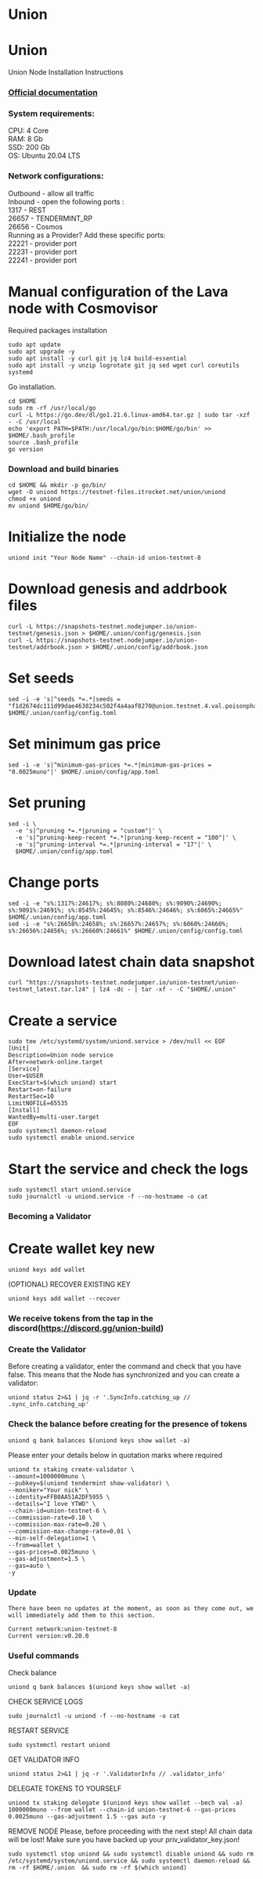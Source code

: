 # Union

# Union
Union Node Installation Instructions </br>
### [Official documentation](https://union.build/docs/)

### System requirements: </br>
CPU: 4 Core </br>
RAM: 8 Gb </br>
SSD: 200 Gb </br>
OS: Ubuntu 20.04 LTS </br>

### Network configurations: </br>
Outbound - allow all traffic </br>
Inbound - open the following ports :</br>
1317 - REST </br>
26657 - TENDERMINT_RP </br>
26656 - Cosmos </br>
Running as a Provider? Add these specific ports: </br>
22221 - provider port </br>
22231 - provider port </br>
22241 - provider port </br>
    
# Manual configuration of the Lava node with Cosmovisor
Required packages installation </br>
```
sudo apt update
sudo apt upgrade -y
sudo apt install -y curl git jq lz4 build-essential
sudo apt install -y unzip logrotate git jq sed wget curl coreutils systemd
```

Go installation.
```
cd $HOME
sudo rm -rf /usr/local/go
curl -L https://go.dev/dl/go1.21.6.linux-amd64.tar.gz | sudo tar -xzf - -C /usr/local
echo 'export PATH=$PATH:/usr/local/go/bin:$HOME/go/bin' >> $HOME/.bash_profile
source .bash_profile
go version
```

### Download and build binaries
```
cd $HOME && mkdir -p go/bin/
wget -O uniond https://testnet-files.itrocket.net/union/uniond
chmod +x uniond
mv uniond $HOME/go/bin/
```

# Initialize the node
```
uniond init "Your Node Name" --chain-id union-testnet-8
```

# Download genesis and addrbook files
```
curl -L https://snapshots-testnet.nodejumper.io/union-testnet/genesis.json > $HOME/.union/config/genesis.json
curl -L https://snapshots-testnet.nodejumper.io/union-testnet/addrbook.json > $HOME/.union/config/addrbook.json
```

# Set seeds
```
sed -i -e 's|^seeds *=.*|seeds = "f1d2674dc111d99dae4638234c502f4a4aaf8270@union.testnet.4.val.poisonphang.com:2665"|' $HOME/.union/config/config.toml
```

# Set minimum gas price
```
sed -i -e 's|^minimum-gas-prices *=.*|minimum-gas-prices = "0.0025muno"|' $HOME/.union/config/app.toml
```

# Set pruning
```
sed -i \
  -e 's|^pruning *=.*|pruning = "custom"|' \
  -e 's|^pruning-keep-recent *=.*|pruning-keep-recent = "100"|' \
  -e 's|^pruning-interval *=.*|pruning-interval = "17"|' \
  $HOME/.union/config/app.toml
```

# Change ports
```
sed -i -e "s%:1317%:24617%; s%:8080%:24680%; s%:9090%:24690%; s%:9091%:24691%; s%:8545%:24645%; s%:8546%:24646%; s%:6065%:24665%" $HOME/.union/config/app.toml
sed -i -e "s%:26658%:24658%; s%:26657%:24657%; s%:6060%:24660%; s%:26656%:24656%; s%:26660%:24661%" $HOME/.union/config/config.toml
```

# Download latest chain data snapshot
```
curl "https://snapshots-testnet.nodejumper.io/union-testnet/union-testnet_latest.tar.lz4" | lz4 -dc - | tar -xf - -C "$HOME/.union"
```

# Create a service
```
sudo tee /etc/systemd/system/uniond.service > /dev/null << EOF
[Unit]
Description=Union node service
After=network-online.target
[Service]
User=$USER
ExecStart=$(which uniond) start
Restart=on-failure
RestartSec=10
LimitNOFILE=65535
[Install]
WantedBy=multi-user.target
EOF
sudo systemctl daemon-reload
sudo systemctl enable uniond.service
```

# Start the service and check the logs
```
sudo systemctl start uniond.service
sudo journalctl -u uniond.service -f --no-hostname -o cat
```

### Becoming a Validator

# Create wallet key new
```
uniond keys add wallet
```

(OPTIONAL) RECOVER EXISTING KEY
```
uniond keys add wallet --recover
```

### We receive tokens from the tap in the discord(https://discord.gg/union-build)

### Create the Validator

Before creating a validator, enter the command and check that you have false. This means that the Node has synchronized and you can create a validator:
```
uniond status 2>&1 | jq -r '.SyncInfo.catching_up // .sync_info.catching_up'
```

### Check the balance before creating for the presence of tokens
```
uniond q bank balances $(uniond keys show wallet -a)
```

Please enter your details below in quotation marks where required

```
uniond tx staking create-validator \
--amount=1000000muno \
--pubkey=$(uniond tendermint show-validator) \
--moniker="Your nick" \
--identity=FFB0AA51A2DF5955 \
--details="I love YTWO" \
--chain-id=union-testnet-6 \
--commission-rate=0.10 \
--commission-max-rate=0.20 \
--commission-max-change-rate=0.01 \
--min-self-delegation=1 \
--from=wallet \
--gas-prices=0.0025muno \
--gas-adjustment=1.5 \
--gas=auto \
-y 
```

### Update
```
There have been no updates at the moment, as soon as they come out, we will immediately add them to this section.

Current network:union-testnet-8
Current version:v0.20.0
```

### Useful commands

Check balance
```
uniond q bank balances $(uniond keys show wallet -a)
```

CHECK SERVICE LOGS
```
sudo journalctl -u uniond -f --no-hostname -o cat
```

RESTART SERVICE
```
sudo systemctl restart uniond
```

GET VALIDATOR INFO
```
uniond status 2>&1 | jq -r '.ValidatorInfo // .validator_info'
```

DELEGATE TOKENS TO YOURSELF
```
uniond tx staking delegate $(uniond keys show wallet --bech val -a) 1000000muno --from wallet --chain-id union-testnet-6 --gas-prices 0.0025muno --gas-adjustment 1.5 --gas auto -y
```

REMOVE NODE
Please, before proceeding with the next step! All chain data will be lost! Make sure you have backed up your priv_validator_key.json!
```
sudo systemctl stop uniond && sudo systemctl disable uniond && sudo rm /etc/systemd/system/uniond.service && sudo systemctl daemon-reload && rm -rf $HOME/.union  && sudo rm -rf $(which uniond)
```
